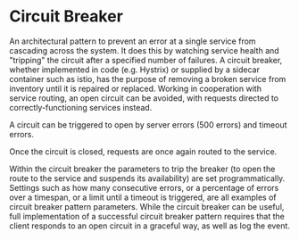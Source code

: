 # Circuit Breaker

An architectural pattern to prevent an error at a single service from cascading across the system. It does this by watching service health and "tripping" the circuit after a specified number of failures.
A circuit breaker, whether implemented in code (e.g. Hystrix) or supplied by a sidecar container such as istio, has the purpose of removing a broken service from inventory until it is repaired or replaced. Working in cooperation with service routing, an open circuit can be avoided, with requests directed to correctly-functioning services instead.

A circuit can be triggered to open by server errors (500 errors) and timeout errors.

Once the circuit is closed, requests are once again routed to the service.

Within the circuit breaker the parameters to trip the breaker (to open the route to the service and suspends its availability) are set programmatically. Settings such as how many consecutive errors, or a percentage of errors over a timespan, or a limit until a timeout is triggered, are all examples of circuit breaker pattern parameters.
While the circuit breaker can be useful, full implementation of a successful circuit breaker pattern requires that the client responds to an open circuit in a graceful way, as well as log the event.
